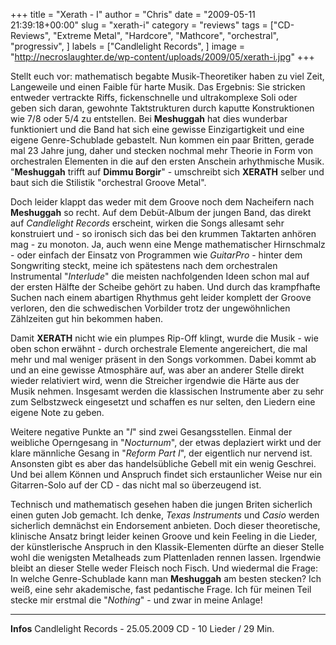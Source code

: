 +++
title = "Xerath - I"
author = "Chris"
date = "2009-05-11 21:39:18+00:00"
slug = "xerath-i"
category = "reviews"
tags = ["CD-Reviews", "Extreme Metal", "Hardcore", "Mathcore", "orchestral", "progressiv", ]
labels = ["Candlelight Records", ]
image = "http://necroslaughter.de/wp-content/uploads/2009/05/xerath-i.jpg"
+++

Stellt euch vor: mathematisch begabte Musik-Theoretiker haben zu viel Zeit, Langeweile und einen Faible für harte Musik. Das Ergebnis: Sie stricken entweder vertrackte Riffs, fickenschnelle und ultrakomplexe Soli oder geben sich daran, gewohnte Taktstrukturen durch kaputte Konstruktionen wie 7/8 oder 5/4 zu entstellen. Bei **Meshuggah** hat dies wunderbar funktioniert und die Band hat sich eine gewisse Einzigartigkeit und eine eigene Genre-Schublade gebastelt.
Nun kommen ein paar Britten, gerade mal 23 Jahre jung, daher und stecken nochmal mehr Theorie in Form von orchestralen Elementen in die auf den ersten Anschein arhythmische Musik. "**Meshuggah** trifft auf **Dimmu Borgir**" - umschreibt sich **XERATH** selber und baut sich die Stilistik "orchestral Groove Metal".

Doch leider klappt das weder mit dem Groove noch dem Nacheifern nach **Meshuggah** so recht. Auf dem Debüt-Album der jungen Band, das direkt auf _Candlelight Records_ erscheint, wirken die Songs allesamt sehr konstruiert und - so ironisch sich das bei den krummen Taktarten anhören mag - zu monoton. Ja, auch wenn eine Menge mathematischer Hirnschmalz - oder einfach der Einsatz von Programmen wie _GuitarPro_ - hinter dem Songwriting steckt, meine ich spätestens nach dem orchestralen Instrumental "_Interlude_" die meisten nachfolgenden Ideen schon mal auf der ersten Hälfte der Scheibe gehört zu haben.
Und durch das krampfhafte Suchen nach einem abartigen Rhythmus geht leider komplett der Groove verloren, den die schwedischen Vorbilder trotz der ungewöhnlichen Zählzeiten gut hin bekommen haben.

Damit **XERATH** nicht wie ein plumpes Rip-Off klingt, wurde die Musik - wie oben schon erwähnt - durch orchestrale Elemente angereichert, die mal mehr und mal weniger präsent in den Songs vorkommen. Dabei kommt ab und an eine gewisse Atmosphäre auf, was aber an anderer Stelle direkt wieder relativiert wird, wenn die Streicher irgendwie die Härte aus der Musik nehmen. Insgesamt werden die klassischen Instrumente aber zu sehr zum Selbstzweck eingesetzt und schaffen es nur selten, den Liedern eine eigene Note zu geben.

Weitere negative Punkte an "_I_" sind zwei Gesangsstellen. Einmal der weibliche Operngesang in "_Nocturnum_", der etwas deplaziert wirkt und der klare männliche Gesang in "_Reform Part I_", der eigentlich nur nervend ist. Ansonsten gibt es aber das handelsübliche Gebell mit ein wenig Geschrei.
Und bei allem Können und Anspruch findet sich erstaunlicher Weise nur ein Gitarren-Solo auf der CD - das nicht mal so überzeugend ist.

Technisch und mathematisch gesehen haben die jungen Briten sicherlich einen guten Job gemacht. Ich denke, _Texas Instruments_ und _Casio_ werden sicherlich demnächst ein Endorsement anbieten. Doch dieser theoretische, klinische Ansatz bringt leider keinen Groove und kein Feeling in die Lieder, der künstlerische Anspruch in den Klassik-Elementen dürfte an dieser Stelle wohl die wenigsten Metalheads zum Plattenladen rennen lassen. Irgendwie bleibt an dieser Stelle weder Fleisch noch Fisch. Und wiedermal die Frage: In welche Genre-Schublade kann man **Meshuggah** am besten stecken? Ich weiß, eine sehr akademische, fast pedantische Frage. Ich für meinen Teil stecke mir erstmal die "_Nothing_" - und zwar in meine Anlage!





---
**Infos**
Candlelight Records - 25.05.2009
CD - 10 Lieder / 29 Min.

